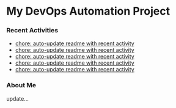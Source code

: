 # My DevOps Automation Project

### Recent Activities
<!-- activity:START -->
- [chore: auto-update readme with recent activity](https://github.com/kaigiii/mybowling-app/commit/33aaf82a92345c33e1c3bfc30bc8857e43d9a2f7)
- [chore: auto-update readme with recent activity](https://github.com/kaigiii/mybowling-app/commit/51cc4a114c7fd00c6defdda28af72e273d7bfcbb)
- [chore: auto-update readme with recent activity](https://github.com/kaigiii/mybowling-app/commit/dc42ec304ab147d4a08902038e5f5dda55f0fd29)
- [chore: auto-update readme with recent activity](https://github.com/kaigiii/mybowling-app/commit/ca436da5ab32f235d0e84e69f23df7ba988c5edf)
- [chore: auto-update readme with recent activity](https://github.com/kaigiii/mybowling-app/commit/1ac278e196447b51800844eeffbb2e6b09060ab1)
<!-- activity:END -->

### About Me
<!-- MYLINKS:START -->
<!-- MYLINKS:END -->

update...
